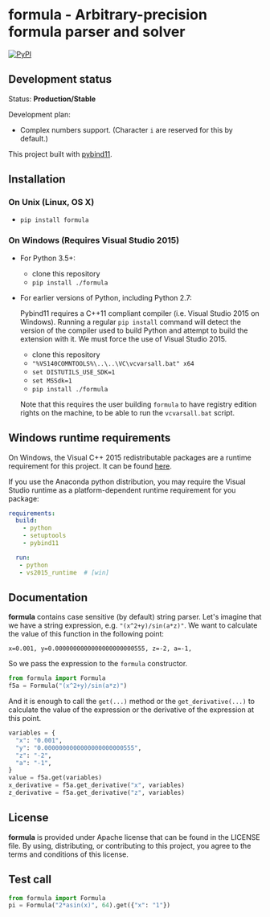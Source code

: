 # formula - Arbitrary-precision formula parser and solver

[![PyPI](https://img.shields.io/pypi/v/formula.svg)](https://pypi.org/project/formula/)

## Development status

Status: **Production/Stable**

Development plan:

+ Complex numbers support. (Character `i` are reserved for this by default.)

This project built with [pybind11](https://github.com/pybind/pybind11).

## Installation

### On Unix (Linux, OS X)

+ `pip install formula`

### On Windows (Requires Visual Studio 2015)

+ For Python 3.5+:
  + clone this repository
  + `pip install ./formula`
+ For earlier versions of Python, including Python 2.7:

   Pybind11 requires a C++11 compliant compiler (i.e. Visual Studio 2015 on
   Windows). Running a regular `pip install` command will detect the version
   of the compiler used to build Python and attempt to build the extension
   with it. We must force the use of Visual Studio 2015.

  + clone this repository
  + `"%VS140COMNTOOLS%\..\..\VC\vcvarsall.bat" x64`
  + `set DISTUTILS_USE_SDK=1`
  + `set MSSdk=1`
  + `pip install ./formula`

   Note that this requires the user building `formula` to have registry edition
   rights on the machine, to be able to run the `vcvarsall.bat` script.

## Windows runtime requirements

On Windows, the Visual C++ 2015 redistributable packages are a runtime
requirement for this project. It can be found [here](https://www.microsoft.com/en-us/download/details.aspx?id=48145).

If you use the Anaconda python distribution, you may require the Visual Studio
runtime as a platform-dependent runtime requirement for you package:

```yaml
requirements:
  build:
    - python
    - setuptools
    - pybind11

  run:
   - python
   - vs2015_runtime  # [win]
```

## Documentation

**formula** contains case sensitive (by default) string parser.
Let's imagine that we have a string expression, e.g. `"(x^2+y)/sin(a*z)"`.
We want to calculate the value of this function in the following point:

```text
x=0.001, y=0.0000000000000000000000555, z=-2, a=-1,
```

So we pass the expression to the `formula` constructor.

```python
from formula import Formula
f5a = Formula("(x^2+y)/sin(a*z)")
```

And it is enough to call the `get(...)` method or the `get_derivative(...)` to calculate
the value of the expression or the derivative of the expression at this point.

```python
variables = {
  "x": "0.001",
  "y": "0.0000000000000000000000555",
  "z": "-2",
  "a": "-1",
}
value = f5a.get(variables)
x_derivative = f5a.get_derivative("x", variables)
z_derivative = f5a.get_derivative("z", variables)
```

## License

**formula** is provided under Apache license that can be found in the LICENSE
file. By using, distributing, or contributing to this project, you agree to the
terms and conditions of this license.

## Test call

```python
from formula import Formula
pi = Formula("2*asin(x)", 64).get({"x": "1"})
```
